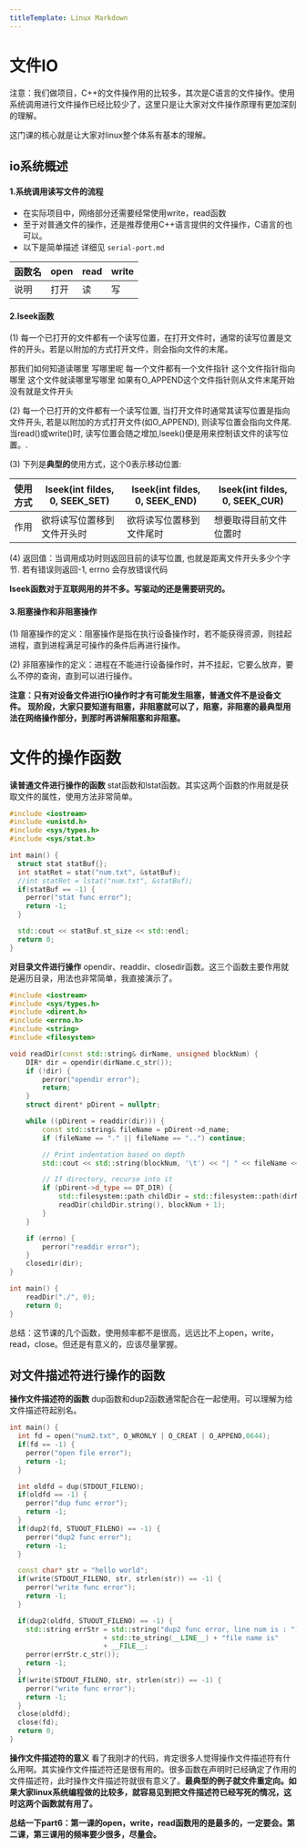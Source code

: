 ```yaml
---
titleTemplate: Linux Markdown
---
```

# 文件IO
注意：我们做项目，C++的文件操作用的比较多，其次是C语言的文件操作。使用系统调用进行文件操作已经比较少了，这里只是让大家对文件操作原理有更加深刻的理解。

这门课的核心就是让大家对linux整个体系有基本的理解。

## io系统概述


#### 1.系统调用读写文件的流程
- 在实际项目中，网络部分还需要经常使用write，read函数
- 至于对普通文件的操作，还是推荐使用C++语言提供的文件操作，C语言的也可以。
- 以下是简单描述 详细见 `serial-port.md`

|	函数名|open|read|write|
| -------- | -------- | -------- |-------- |
|说明 |打开|读|写|



#### 2.lseek函数
(1)	每一个已打开的文件都有一个读写位置，在打开文件时，通常的读写位置是文件的开头。若是以附加的方式打开文件，则会指向文件的末尾。

那我们如何知道读哪里 写哪里呢 每一个文件都有一个文件指针 这个文件指针指向哪里 这个文件就读哪里写哪里 如果有O_APPEND这个文件指针则从文件末尾开始 没有就是文件开头

(2)	每一个已打开的文件都有一个读写位置, 当打开文件时通常其读写位置是指向文件开头, 若是以附加的方式打开文件(如O_APPEND), 则读写位置会指向文件尾. 当read()或write()时, 读写位置会随之增加,lseek()便是用来控制该文件的读写位置。.

(3)	下列是**典型的**使用方式，这个0表示移动位置:

|	使用方式|lseek(int fildes, 0, SEEK_SET)|lseek(int fildes, 0, SEEK_END)|lseek(int fildes, 0, SEEK_CUR)|
| -------- | -------- | -------- |-------- |
|作用 |欲将读写位置移到文件开头时|欲将读写位置移到文件尾时|想要取得目前文件位置时|


(4)	返回值：当调用成功时则返回目前的读写位置, 也就是距离文件开头多少个字节. 	若有错误则返回-1, errno 会存放错误代码

**lseek函数对于互联网用的并不多。写驱动的还是需要研究的。**

#### 3.阻塞操作和非阻塞操作
(1)	阻塞操作的定义：阻塞操作是指在执行设备操作时，若不能获得资源，则挂起进程，直到进程满足可操作的条件后再进行操作。


(2)	非阻塞操作的定义：进程在不能进行设备操作时，并不挂起，它要么放弃，要么不停的查询，直到可以进行操作。

**注意：只有对设备文件进行IO操作时才有可能发生阻塞，普通文件不是设备文件。**
**现阶段，大家只要知道有阻塞，非阻塞就可以了，阻塞，非阻塞的最典型用法在网络操作部分，到那时再讲解阻塞和非阻塞。**


# 文件的操作函数
**读普通文件进行操作的函数**
stat函数和lstat函数。其实这两个函数的作用就是获取文件的属性，使用方法非常简单。
```cpp
#include <iostream>
#include <unistd.h>
#include <sys/types.h>
#include <sys/stat.h>

int main() {
  struct stat statBuf{};
  int statRet = stat("num.txt", &statBuf);
  //int statRet = lstat("num.txt", &statBuf);
  if(statBuf == -1) {
    perror("stat func error");
    return -1;
  }

  std::cout << statBuf.st_size << std::endl;
  return 0;
}
```

**对目录文件进行操作**
opendir、readdir、closedir函数。这三个函数主要作用就是遍历目录，用法也非常简单，我直接演示了。
```cpp
#include <iostream>
#include <sys/types.h>
#include <dirent.h>
#include <errno.h>
#include <string>
#include <filesystem>

void readDir(const std::string& dirName, unsigned blockNum) {
    DIR* dir = opendir(dirName.c_str());
    if (!dir) {
        perror("opendir error");
        return;
    }
    struct dirent* pDirent = nullptr;

    while ((pDirent = readdir(dir))) {
        const std::string& fileName = pDirent->d_name;
        if (fileName == "." || fileName == "..") continue;

        // Print indentation based on depth
        std::cout << std::string(blockNum, '\t') << "| " << fileName << std::endl;

        // If directory, recurse into it
        if (pDirent->d_type == DT_DIR) {
            std::filesystem::path childDir = std::filesystem::path(dirName) / fileName;
            readDir(childDir.string(), blockNum + 1);
        }
    }

    if (errno) {
        perror("readdir error");
    }
    closedir(dir);
}

int main() {
    readDir("./", 0);
    return 0;
}

```

总结：这节课的几个函数，使用频率都不是很高，远远比不上open，write，read，close。但还是有意义的，应该尽量掌握。




## 对文件描述符进行操作的函数
**操作文件描述符的函数**
dup函数和dup2函数通常配合在一起使用。可以理解为给文件描述符起别名。
```cpp
int main() {
  int fd = open("num2.txt", O_WRONLY | O_CREAT | O_APPEND,0644);
  if(fd == -1) {
    perror("open file error");
    return -1;
  }

  int oldfd = dup(STDOUT_FILENO);
  if(oldfd == -1) {
    perror("dup func error");
    return -1;
  }
  if(dup2(fd, STUOUT_FILENO) == -1) {
    perror("dup2 func error");
    return -1;
  }

  const char* str = "hello world";
  if(write(STDOUT_FILENO, str, strlen(str)) == -1) {
    perror("write func error");
    return -1;
  }

  if(dup2(oldfd, STUOUT_FILENO) == -1) {
    std::string errStr = std::string("dup2 func error, line num is : ") 
                       + std::to_string(__LINE__) + "file name is"
                       + __FILE__;
    perror(errStr.c_str());
    return -1;
  }
  if(write(STDOUT_FILENO, str, strlen(str)) == -1) {
    perror("write func error");
    return -1;
  }
  close(oldfd);
  close(fd);
  return 0;
}
```

**操作文件描述符的意义**
看了我刚才的代码，肯定很多人觉得操作文件描述符有什么用啊。其实操作文件描述符还是很有用的。很多函数在声明时已经确定了作用的文件描述符，此时操作文件描述符就很有意义了。**最典型的例子就文件重定向。如果大家linux系统编程做的比较多，就容易见到把文件描述符已经写死的情况，这时这两个函数就有用了。**

**总结一下part6：第一课的open，write，read函数用的是最多的，一定要会。第二课，第三课用的频率要少很多，尽量会。**
